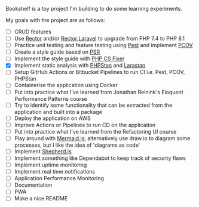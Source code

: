 Bookshelf is a toy project I'm building to do some learning experiments.

My goals with the project are as follows:
- [ ] CRUD features
- [ ] Use [Rector](https://github.com/rectorphp/rector) and/or [Rector Laravel](https://github.com/rectorphp/rector-laravel) to upgrade from PHP 7.4 to PHP 8.1
- [ ] Practice unit testing and feature testing using [Pest](https://github.com/pestphp/pest) and implement [PCOV](https://github.com/krakjoe/pcov)
- [ ] Create a style guide based on [PSR](https://www.php-fig.org/psr/)
- [ ] Implement the style guide with [PHP CS Fixer](https://github.com/FriendsOfPHP/PHP-CS-Fixer)
- [x] Implement static analysis with [PHPStan](https://github.com/phpstan/phpstan) and [Larastan](https://github.com/nunomaduro/larastan)
- [ ] Setup GitHub Actions or Bitbucket Pipelines to run CI i.e. Pest, PCOV, PHPStan
- [ ] Containerise the application using Docker
- [ ] Put into practice what I've learned from Jonathan Reinink's Eloquent Performance Patterns course
- [ ] Try to identify some functionality that can be extracted from the application and built into a package
- [ ] Deploy the application on AWS
- [ ] Improve Actions or Pipelines to run CD on the application
- [ ] Put into practice what I've learned from the Refactoring UI course
- [ ] Play around with [Mermaid.js](https://github.com/mermaid-js/mermaid); alternatively use draw.io to diagram some processes, but I like the idea of 'diagrams as code'
- [ ] Implement [Shepherd.js](https://github.com/shipshapecode/shepherd)
- [ ] Implement something like Dependabot to keep track of security flaws
- [ ] Implement uptime monitoring
- [ ] Implement real time notifications
- [ ] Application Performance Monitoring
- [ ] Documentation
- [ ] PWA
- [ ] Make a nice README

